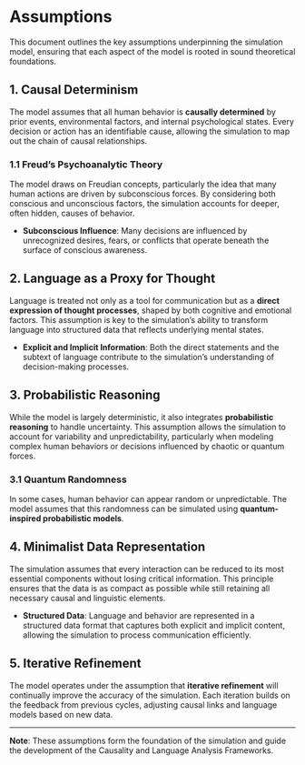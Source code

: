 # Assumptions

This document outlines the key assumptions underpinning the simulation model, ensuring that each aspect of the model is rooted in sound theoretical foundations.

## 1. Causal Determinism

The model assumes that all human behavior is **causally determined** by prior events, environmental factors, and internal psychological states. Every decision or action has an identifiable cause, allowing the simulation to map out the chain of causal relationships.

### 1.1 **Freud’s Psychoanalytic Theory**
The model draws on Freudian concepts, particularly the idea that many human actions are driven by subconscious forces. By considering both conscious and unconscious factors, the simulation accounts for deeper, often hidden, causes of behavior.

- **Subconscious Influence**: Many decisions are influenced by unrecognized desires, fears, or conflicts that operate beneath the surface of conscious awareness.

## 2. Language as a Proxy for Thought

Language is treated not only as a tool for communication but as a **direct expression of thought processes**, shaped by both cognitive and emotional factors. This assumption is key to the simulation’s ability to transform language into structured data that reflects underlying mental states.

- **Explicit and Implicit Information**: Both the direct statements and the subtext of language contribute to the simulation’s understanding of decision-making processes.

## 3. Probabilistic Reasoning

While the model is largely deterministic, it also integrates **probabilistic reasoning** to handle uncertainty. This assumption allows the simulation to account for variability and unpredictability, particularly when modeling complex human behaviors or decisions influenced by chaotic or quantum forces.

### 3.1 **Quantum Randomness**
In some cases, human behavior can appear random or unpredictable. The model assumes that this randomness can be simulated using **quantum-inspired probabilistic models**.

## 4. Minimalist Data Representation

The simulation assumes that every interaction can be reduced to its most essential components without losing critical information. This principle ensures that the data is as compact as possible while still retaining all necessary causal and linguistic elements.

- **Structured Data**: Language and behavior are represented in a structured data format that captures both explicit and implicit content, allowing the simulation to process communication efficiently.

## 5. Iterative Refinement

The model operates under the assumption that **iterative refinement** will continually improve the accuracy of the simulation. Each iteration builds on the feedback from previous cycles, adjusting causal links and language models based on new data.

---
**Note**: These assumptions form the foundation of the simulation and guide the development of the Causality and Language Analysis Frameworks.
